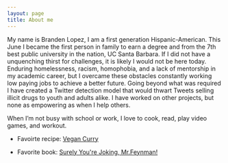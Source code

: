 ```yaml
---
layout: page
title: About me
---
```


My name is Branden Lopez, I am a first generation Hispanic-American. This June I became the first person in family to earn a degree and from the 7th best public university in the nation, UC Santa Barbara. If I did not have a unquenching thirst for challenges, it is likely I would not be here today. Enduring homelessness, racism, homophobia, and a lack of mentorship in my academic career, but I overcame these obstacles constantly working low paying jobs to achieve a better future. Going beyond what was required I have created a Twitter detection model that would thwart Tweets selling illicit drugs to youth and adults alike. I have worked on other projects, but none as empowering as when I help others. 

When I’m not busy with school or work, I love to cook, read, play video games, and workout. 


- Favoirte recipe: [Vegan Curry](https://www.theendlessmeal.com/creamy-coconut-lentil-curry/)

- Favorite book: [Surely You're Joking, Mr.Feynman!](https://en.wikipedia.org/wiki/Surely_You%27re_Joking,_Mr._Feynman!)
